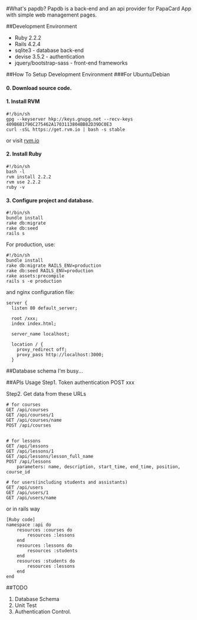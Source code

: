 #What's papdb?
Papdb is a back-end and an api provider for PapaCard App with simple web management pages.

##Development Environment
*   Ruby 2.2.2
*   Rails 4.2.4
*   sqlite3 - database back-end
*   devise 3.5.2 - authentication
*   jquery/bootstrap-sass - front-end frameworks

##How To Setup Development Environment
###For Ubuntu/Debian

#### 0. Download source code.
#### 1. Install RVM
    #!/bin/sh
    gpg --keyserver hkp://keys.gnupg.net --recv-keys 409B6B1796C275462A1703113804BB82D39DC0E3
    curl -sSL https://get.rvm.io | bash -s stable
or visit [rvm.io](http://rvm.io)
#### 2. Install Ruby
    #!/bin/sh
    bash -l
    rvm install 2.2.2
    rvm use 2.2.2
    ruby -v
    
#### 3. Configure project and database.
    #!/bin/sh
    bundle install
    rake db:migrate
    rake db:seed
    rails s
For production, use:

    #!/bin/sh
    bundle install
    rake db:migrate RAILS_ENV=production
    rake db:seed RAILS_ENV=production
    rake assets:precompile
    rails s -e production
and nginx configuration file:
    
    server {
      listen 80 default_server;
    
      root /xxx;
      index index.html;
    
      server_name localhost;
    
      location / {
        proxy_redirect off;
        proxy_pass http://localhost:3000;
      }

##Database schema
I'm busy...

##APIs Usage
Step1.  Token authentication
    POST    xxx

Step2.  Get data from these URLs

    # for courses
    GET /api/courses
    GET /api/courses/1
    GET /api/courses/name
    POST /api/courses
        
    
    # for lessons
    GET /api/lessons
    GET /api/lessons/1
    GET /api/lessons/lesson_full_name
    POST /api/lessons
        parameters: name, description, start_time, end_time, position, course_id
    
    # for users(including students and assistants)
    GET /api/users
    GET /api/users/1
    GET /api/users/name
        
or in rails way
    
    [Ruby code]
    namespace :api do
        resources :courses do 
            resources :lessons
        end
        resources :lessons do
            resources :students
        end
        resources :students do
            resources :lessons
        end
    end

##TODO
1.  Database Schema
1.  Unit Test
1.  Authentication Control.  
    